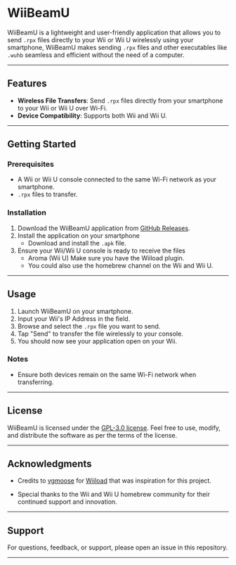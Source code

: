 # WiiBeamU

WiiBeamU is a lightweight and user-friendly application that allows you to send `.rpx` files directly to your Wii or Wii U wirelessly using your smartphone, WiiBeamU makes sending `.rpx` files and other executables like `.wuhb` seamless and efficient without the need of a computer.

---

## Features

- **Wireless File Transfers**: Send `.rpx` files directly from your smartphone to your Wii or Wii U over Wi-Fi.
- **Device Compatibility**: Supports both Wii and Wii U.

---

## Getting Started

### Prerequisites

- A Wii or Wii U console connected to the same Wi-Fi network as your smartphone.
- `.rpx` files to transfer.

### Installation

1. Download the WiiBeamU application from [GitHub Releases](https://github.com/Sudachi-E/WiiBeamU/releases/).
2. Install the application on your smartphone
    - Download and install the `.apk` file.
3. Ensure your Wii/Wii U console is ready to receive the files
    - Aroma (Wii U) Make sure you have the Wiiload plugin.
    - You could also use the homebrew channel on the Wii and Wii U.

---

## Usage

1. Launch WiiBeamU on your smartphone.
2. Input your Wii's IP Address in the field.
3. Browse and select the `.rpx` file you want to send.
4. Tap "Send" to transfer the file wirelessly to your console.
5. You should now see your application open on your Wii.

### Notes

- Ensure both devices remain on the same Wi-Fi network when transferring.

---

## License

WiiBeamU is licensed under the [GPL-3.0 license](LICENSE). Feel free to use, modify, and distribute the software as per the terms of the license.

---

## Acknowledgments

- Credits to [vgmoose](https://github.com/vgmoose) for [Wiiload](https://github.com/vgmoose/Wiiload-for-Android) that was inspiration for this project.
  
- Special thanks to the Wii and Wii U homebrew community for their continued support and innovation.

---

## Support

For questions, feedback, or support, please open an issue in this repository.

---

